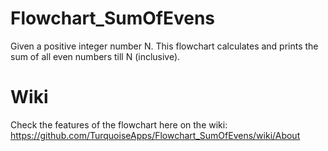 # Flowchart_SumOfEvens
Given a positive integer number N. This flowchart calculates and prints the sum of all even numbers till N (inclusive).

# Wiki
Check the features of the flowchart here on the wiki: https://github.com/TurquoiseApps/Flowchart_SumOfEvens/wiki/About
